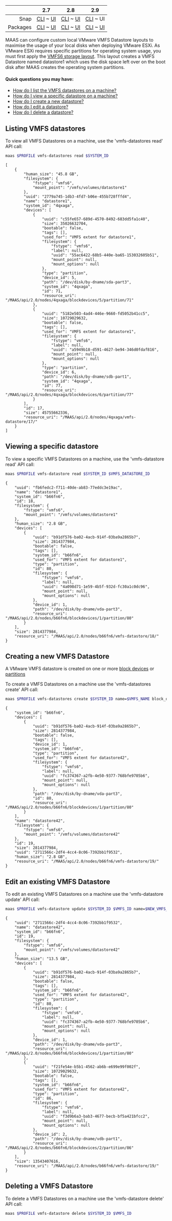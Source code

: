 <!-- deb-2-7-cli
||2.7|2.8|2.9|
|-----:|:-----:|:-----:|:-----:|
|Snap|[CLI](/t/vmware-vmfs-datastores-snap-2-7-cli/3246) ~ [UI](/t/vmware-vmfs-datastores-snap-2-7-ui/3247)|[CLI](/t/vmware-vmfs-datastores-snap-2-8-cli/3248) ~ [UI](/t/vmware-vmfs-datastores-snap-2-8-ui/3249)|[CLI](/t/vmware-vmfs-datastores-snap-2-9-cli/3250) ~ [UI](/t/vmware-vmfs-datastores-snap-2-9-ui/3251)|
|Packages|CLI ~ [UI](/t/vmware-vmfs-datastores-deb-2-7-ui/3253)|[CLI](/t/vmware-vmfs-datastores-deb-2-8-cli/3254) ~ [UI](/t/vmware-vmfs-datastores-deb-2-8-ui/3255)|[CLI](/t/vmware-vmfs-datastores-deb-2-9-cli/3256) ~ [UI](/t/vmware-vmfs-datastores-deb-2-9-ui/3257)|
 deb-2-7-cli -->

<!-- deb-2-7-ui
||2.7|2.8|2.9|
|-----:|:-----:|:-----:|:-----:|
|Snap|[CLI](/t/vmware-vmfs-datastores-snap-2-7-cli/3246) ~ [UI](/t/vmware-vmfs-datastores-snap-2-7-ui/3247)|[CLI](/t/vmware-vmfs-datastores-snap-2-8-cli/3248) ~ [UI](/t/vmware-vmfs-datastores-snap-2-8-ui/3249)|[CLI](/t/vmware-vmfs-datastores-snap-2-9-cli/3250) ~ [UI](/t/vmware-vmfs-datastores-snap-2-9-ui/3251)|
|Packages|[CLI](/t/vmware-vmfs-datastores-deb-2-7-cli/3252) ~ UI|[CLI](/t/vmware-vmfs-datastores-deb-2-8-cli/3254) ~ [UI](/t/vmware-vmfs-datastores-deb-2-8-ui/3255)|[CLI](/t/vmware-vmfs-datastores-deb-2-9-cli/3256) ~ [UI](/t/vmware-vmfs-datastores-deb-2-9-ui/3257)|
 deb-2-7-ui -->

<!-- deb-2-8-cli
||2.7|2.8|2.9|
|-----:|:-----:|:-----:|:-----:|
|Snap|[CLI](/t/vmware-vmfs-datastores-snap-2-7-cli/3246) ~ [UI](/t/vmware-vmfs-datastores-snap-2-7-ui/3247)|[CLI](/t/vmware-vmfs-datastores-snap-2-8-cli/3248) ~ [UI](/t/vmware-vmfs-datastores-snap-2-8-ui/3249)|[CLI](/t/vmware-vmfs-datastores-snap-2-9-cli/3250) ~ [UI](/t/vmware-vmfs-datastores-snap-2-9-ui/3251)|
|Packages|[CLI](/t/vmware-vmfs-datastores-deb-2-7-cli/3252) ~ [UI](/t/vmware-vmfs-datastores-deb-2-7-ui/3253)|CLI ~ [UI](/t/vmware-vmfs-datastores-deb-2-8-ui/3255)|[CLI](/t/vmware-vmfs-datastores-deb-2-9-cli/3256) ~ [UI](/t/vmware-vmfs-datastores-deb-2-9-ui/3257)|
 deb-2-8-cli -->

<!-- deb-2-8-ui
||2.7|2.8|2.9|
|-----:|:-----:|:-----:|:-----:|
|Snap|[CLI](/t/vmware-vmfs-datastores-snap-2-7-cli/3246) ~ [UI](/t/vmware-vmfs-datastores-snap-2-7-ui/3247)|[CLI](/t/vmware-vmfs-datastores-snap-2-8-cli/3248) ~ [UI](/t/vmware-vmfs-datastores-snap-2-8-ui/3249)|[CLI](/t/vmware-vmfs-datastores-snap-2-9-cli/3250) ~ [UI](/t/vmware-vmfs-datastores-snap-2-9-ui/3251)|
|Packages|[CLI](/t/vmware-vmfs-datastores-deb-2-7-cli/3252) ~ [UI](/t/vmware-vmfs-datastores-deb-2-7-ui/3253)|[CLI](/t/vmware-vmfs-datastores-deb-2-8-cli/3254) ~ UI|[CLI](/t/vmware-vmfs-datastores-deb-2-9-cli/3256) ~ [UI](/t/vmware-vmfs-datastores-deb-2-9-ui/3257)|
 deb-2-8-ui -->

<!-- deb-2-9-cli
||2.7|2.8|2.9|
|-----:|:-----:|:-----:|:-----:|
|Snap|[CLI](/t/vmware-vmfs-datastores-snap-2-7-cli/3246) ~ [UI](/t/vmware-vmfs-datastores-snap-2-7-ui/3247)|[CLI](/t/vmware-vmfs-datastores-snap-2-8-cli/3248) ~ [UI](/t/vmware-vmfs-datastores-snap-2-8-ui/3249)|[CLI](/t/vmware-vmfs-datastores-snap-2-9-cli/3250) ~ [UI](/t/vmware-vmfs-datastores-snap-2-9-ui/3251)|
|Packages|[CLI](/t/vmware-vmfs-datastores-deb-2-7-cli/3252) ~ [UI](/t/vmware-vmfs-datastores-deb-2-7-ui/3253)|[CLI](/t/vmware-vmfs-datastores-deb-2-8-cli/3254) ~ [UI](/t/vmware-vmfs-datastores-deb-2-8-ui/3255)|CLI ~ [UI](/t/vmware-vmfs-datastores-deb-2-9-ui/3257)|
 deb-2-9-cli -->

<!-- deb-2-9-ui
||2.7|2.8|2.9|
|-----:|:-----:|:-----:|:-----:|
|Snap|[CLI](/t/vmware-vmfs-datastores-snap-2-7-cli/3246) ~ [UI](/t/vmware-vmfs-datastores-snap-2-7-ui/3247)|[CLI](/t/vmware-vmfs-datastores-snap-2-8-cli/3248) ~ [UI](/t/vmware-vmfs-datastores-snap-2-8-ui/3249)|[CLI](/t/vmware-vmfs-datastores-snap-2-9-cli/3250) ~ [UI](/t/vmware-vmfs-datastores-snap-2-9-ui/3251)|
|Packages|[CLI](/t/vmware-vmfs-datastores-deb-2-7-cli/3252) ~ [UI](/t/vmware-vmfs-datastores-deb-2-7-ui/3253)|[CLI](/t/vmware-vmfs-datastores-deb-2-8-cli/3254) ~ [UI](/t/vmware-vmfs-datastores-deb-2-8-ui/3255)|[CLI](/t/vmware-vmfs-datastores-deb-2-9-cli/3256) ~ UI|
 deb-2-9-ui -->

<!-- snap-2-7-cli
||2.7|2.8|2.9|
|-----:|:-----:|:-----:|:-----:|
|Snap|CLI ~ [UI](/t/vmware-vmfs-datastores-snap-2-7-ui/3247)|[CLI](/t/vmware-vmfs-datastores-snap-2-8-cli/3248) ~ [UI](/t/vmware-vmfs-datastores-snap-2-8-ui/3249)|[CLI](/t/vmware-vmfs-datastores-snap-2-9-cli/3250) ~ [UI](/t/vmware-vmfs-datastores-snap-2-9-ui/3251)|
|Packages|[CLI](/t/vmware-vmfs-datastores-deb-2-7-cli/3252) ~ [UI](/t/vmware-vmfs-datastores-deb-2-7-ui/3253)|[CLI](/t/vmware-vmfs-datastores-deb-2-8-cli/3254) ~ [UI](/t/vmware-vmfs-datastores-deb-2-8-ui/3255)|[CLI](/t/vmware-vmfs-datastores-deb-2-9-cli/3256) ~ [UI](/t/vmware-vmfs-datastores-deb-2-9-ui/3257)|
 snap-2-7-cli -->

<!-- snap-2-7-ui
||2.7|2.8|2.9|
|-----:|:-----:|:-----:|:-----:|
|Snap|[CLI](/t/vmware-vmfs-datastores-snap-2-7-cli/3246) ~ UI|[CLI](/t/vmware-vmfs-datastores-snap-2-8-cli/3248) ~ [UI](/t/vmware-vmfs-datastores-snap-2-8-ui/3249)|[CLI](/t/vmware-vmfs-datastores-snap-2-9-cli/3250) ~ [UI](/t/vmware-vmfs-datastores-snap-2-9-ui/3251)|
|Packages|[CLI](/t/vmware-vmfs-datastores-deb-2-7-cli/3252) ~ [UI](/t/vmware-vmfs-datastores-deb-2-7-ui/3253)|[CLI](/t/vmware-vmfs-datastores-deb-2-8-cli/3254) ~ [UI](/t/vmware-vmfs-datastores-deb-2-8-ui/3255)|[CLI](/t/vmware-vmfs-datastores-deb-2-9-cli/3256) ~ [UI](/t/vmware-vmfs-datastores-deb-2-9-ui/3257)|
 snap-2-7-ui -->

<!-- snap-2-8-cli
||2.7|2.8|2.9|
|-----:|:-----:|:-----:|:-----:|
|Snap|[CLI](/t/vmware-vmfs-datastores-snap-2-7-cli/3246) ~ [UI](/t/vmware-vmfs-datastores-snap-2-7-ui/3247)|CLI ~ [UI](/t/vmware-vmfs-datastores-snap-2-8-ui/3249)|[CLI](/t/vmware-vmfs-datastores-snap-2-9-cli/3250) ~ [UI](/t/vmware-vmfs-datastores-snap-2-9-ui/3251)|
|Packages|[CLI](/t/vmware-vmfs-datastores-deb-2-7-cli/3252) ~ [UI](/t/vmware-vmfs-datastores-deb-2-7-ui/3253)|[CLI](/t/vmware-vmfs-datastores-deb-2-8-cli/3254) ~ [UI](/t/vmware-vmfs-datastores-deb-2-8-ui/3255)|[CLI](/t/vmware-vmfs-datastores-deb-2-9-cli/3256) ~ [UI](/t/vmware-vmfs-datastores-deb-2-9-ui/3257)|
 snap-2-8-cli -->

<!-- snap-2-8-ui
||2.7|2.8|2.9|
|-----:|:-----:|:-----:|:-----:|
|Snap|[CLI](/t/vmware-vmfs-datastores-snap-2-7-cli/3246) ~ [UI](/t/vmware-vmfs-datastores-snap-2-7-ui/3247)|[CLI](/t/vmware-vmfs-datastores-snap-2-8-cli/3248) ~ UI|[CLI](/t/vmware-vmfs-datastores-snap-2-9-cli/3250) ~ [UI](/t/vmware-vmfs-datastores-snap-2-9-ui/3251)|
|Packages|[CLI](/t/vmware-vmfs-datastores-deb-2-7-cli/3252) ~ [UI](/t/vmware-vmfs-datastores-deb-2-7-ui/3253)|[CLI](/t/vmware-vmfs-datastores-deb-2-8-cli/3254) ~ [UI](/t/vmware-vmfs-datastores-deb-2-8-ui/3255)|[CLI](/t/vmware-vmfs-datastores-deb-2-9-cli/3256) ~ [UI](/t/vmware-vmfs-datastores-deb-2-9-ui/3257)|
 snap-2-8-ui -->

<!-- snap-2-9-cli
||2.7|2.8|2.9|
|-----:|:-----:|:-----:|:-----:|
|Snap|[CLI](/t/vmware-vmfs-datastores-snap-2-7-cli/3246) ~ [UI](/t/vmware-vmfs-datastores-snap-2-7-ui/3247)|[CLI](/t/vmware-vmfs-datastores-snap-2-8-cli/3248) ~ [UI](/t/vmware-vmfs-datastores-snap-2-8-ui/3249)|CLI ~ [UI](/t/vmware-vmfs-datastores-snap-2-9-ui/3251)|
|Packages|[CLI](/t/vmware-vmfs-datastores-deb-2-7-cli/3252) ~ [UI](/t/vmware-vmfs-datastores-deb-2-7-ui/3253)|[CLI](/t/vmware-vmfs-datastores-deb-2-8-cli/3254) ~ [UI](/t/vmware-vmfs-datastores-deb-2-8-ui/3255)|[CLI](/t/vmware-vmfs-datastores-deb-2-9-cli/3256) ~ [UI](/t/vmware-vmfs-datastores-deb-2-9-ui/3257)|
 snap-2-9-cli -->

||2.7|2.8|2.9|
|-----:|:-----:|:-----:|:-----:|
|Snap|[CLI](/t/vmware-vmfs-datastores-snap-2-7-cli/3246) ~ [UI](/t/vmware-vmfs-datastores-snap-2-7-ui/3247)|[CLI](/t/vmware-vmfs-datastores-snap-2-8-cli/3248) ~ [UI](/t/vmware-vmfs-datastores-snap-2-8-ui/3249)|[CLI](/t/vmware-vmfs-datastores-snap-2-9-cli/3250) ~ UI|
|Packages|[CLI](/t/vmware-vmfs-datastores-deb-2-7-cli/3252) ~ [UI](/t/vmware-vmfs-datastores-deb-2-7-ui/3253)|[CLI](/t/vmware-vmfs-datastores-deb-2-8-cli/3254) ~ [UI](/t/vmware-vmfs-datastores-deb-2-8-ui/3255)|[CLI](/t/vmware-vmfs-datastores-deb-2-9-cli/3256) ~ [UI](/t/vmware-vmfs-datastores-deb-2-9-ui/3257)|

MAAS can configure custom local VMware VMFS Datastore layouts to maximise the usage of your local disks when deploying VMware ESXi. As VMware ESXi requires specific partitions for operating system usage, you must first apply the [VMFS6 storage layout](/t/storage/775#VMFS6%20layout). This layout creates a VMFS Datastore named datastore1 which uses the disk space left over on the boot disk after MAAS creates the operating system partitions.

#### Quick questions you may have:

* [How do I list the VMFS datastores on a machine?](/t/vmware-vmfs-datastores/780#heading--listing-vmfs-datastores)
* [How do I view a specific datastore on a machine?](/t/vmware-vmfs-datastores/780#heading--viewing-vmfs-datastores)
* [How do I create a new datastore?](/t/vmware-vmfs-datastores/780#heading--creating-vmfs-datastores)
* [How do I edit a datastore?](/t/vmware-vmfs-datastores/780#heading--editing-vmfs-datastores)
* [How do I delete a datastore?](/t/vmware-vmfs-datastores/780#heading--deleting-vmfs-datastores)

<h2 id="heading--listing-vmfs-datastores">Listing VMFS datastores</h2>

To view all VMFS Datastores on a machine, use the 'vmfs-datastores read' API call:

``` bash
maas $PROFILE vmfs-datastores read $SYSTEM_ID
```

``` nohighlight
[
    {
        "human_size": "45.8 GB",
        "filesystem": {
            "fstype": "vmfs6",
            "mount_point": "/vmfs/volumes/datastore1"
        },
        "uuid": "2779a745-1db3-4fd7-b06e-455b728fffd4",
        "name": "datastore1",
        "system_id": "4qxaga",
        "devices": [
            {
                "uuid": "c55fe657-689d-4570-8492-683dd5fa1c40",
                "size": 35026632704,
                "bootable": false,
                "tags": [],
                "used_for": "VMFS extent for datastore1",
                "filesystem": {
                    "fstype": "vmfs6",
                    "label": null,
                    "uuid": "55ac6422-68b5-440e-ba65-153032605b51",
                    "mount_point": null,
                    "mount_options": null
                },
                "type": "partition",
                "device_id": 5,
                "path": "/dev/disk/by-dname/sda-part3",
                "system_id": "4qxaga",
                "id": 71,
                "resource_uri": "/MAAS/api/2.0/nodes/4qxaga/blockdevices/5/partition/71"
            },
            {
                "uuid": "5182e503-4ad4-446e-9660-fd5052b41cc5",
                "size": 10729029632,
                "bootable": false,
                "tags": [],
                "used_for": "VMFS extent for datastore1",
                "filesystem": {
                    "fstype": "vmfs6",
                    "label": null,
                    "uuid": "a5949b18-d591-4627-be94-346d0fdaf816",
                    "mount_point": null,
                    "mount_options": null
                },
                "type": "partition",
                "device_id": 6,
                "path": "/dev/disk/by-dname/sdb-part1",
                "system_id": "4qxaga",
                "id": 77,
                "resource_uri": "/MAAS/api/2.0/nodes/4qxaga/blockdevices/6/partition/77"
            }
        ],
        "id": 17,
        "size": 45755662336,
        "resource_uri": "/MAAS/api/2.0/nodes/4qxaga/vmfs-datastore/17/"
    }
]
```

<h2 id="heading--viewing-vmfs-datastores">Viewing a specific datastore</h2>

To view a specific VMFS Datastores on a machine, use the 'vmfs-datastore read' API call:

``` bash
maas $PROFILE vmfs-datastore read $SYSTEM_ID $VMFS_DATASTORE_ID
```

``` nohighlight
{
    "uuid": "fb6fedc2-f711-40de-ab83-77eddc3e19ac",
    "name": "datastore1",
    "system_id": "b66fn6",
    "id": 18,
    "filesystem": {
        "fstype": "vmfs6",
        "mount_point": "/vmfs/volumes/datastore1"
    },
    "human_size": "2.8 GB",
    "devices": [
        {
            "uuid": "b91df576-ba02-4acb-914f-03ba9a2865b7",
            "size": 2814377984,
            "bootable": false,
            "tags": [],
            "system_id": "b66fn6",
            "used_for": "VMFS extent for datastore1",
            "type": "partition",
            "id": 80,
            "filesystem": {
                "fstype": "vmfs6",
                "label": null,
                "uuid": "4a098d71-1e59-4b5f-932d-fc30a1c0dc96",
                "mount_point": null,
                "mount_options": null
            },
            "device_id": 1,
            "path": "/dev/disk/by-dname/vda-part3",
            "resource_uri": "/MAAS/api/2.0/nodes/b66fn6/blockdevices/1/partition/80"
        }
    ],
    "size": 2814377984,
    "resource_uri": "/MAAS/api/2.0/nodes/b66fn6/vmfs-datastore/18/"
}
```

<h2 id="heading--creating-vmfs-datastores">Creating a new VMFS Datastore</h2>

A VMware VMFS datastore is created on one or more [block devices](/t/block-devices/749) or [partitions](/t/block-devices/749)

To create a VMFS Datastores on a machine use the 'vmfs-datastores create' API call:

``` bash
maas $PROFILE vmfs-datastores create $SYSTEM_ID name=$VMFS_NAME block_devices=$BLOCK_ID_1,$BLOCK_ID_2 partitions=$PARTITION_ID_1,$PARTITION_ID_2
```

``` nohighlight
{
    "system_id": "b66fn6",
    "devices": [
        {
            "uuid": "b91df576-ba02-4acb-914f-03ba9a2865b7",
            "size": 2814377984,
            "bootable": false,
            "tags": [],
            "device_id": 1,
            "system_id": "b66fn6",
            "type": "partition",
            "used_for": "VMFS extent for datastore42",
            "filesystem": {
                "fstype": "vmfs6",
                "label": null,
                "uuid": "fc374367-a2fb-4e50-9377-768bfe9705b6",
                "mount_point": null,
                "mount_options": null
            },
            "path": "/dev/disk/by-dname/vda-part3",
            "id": 80,
            "resource_uri": "/MAAS/api/2.0/nodes/b66fn6/blockdevices/1/partition/80"
        }
    ],
    "name": "datastore42",
    "filesystem": {
        "fstype": "vmfs6",
        "mount_point": "/vmfs/volumes/datastore42"
    },
    "id": 19,
    "size": 2814377984,
    "uuid": "2711566c-2df4-4cc4-8c06-7392bb1f9532",
    "human_size": "2.8 GB",
    "resource_uri": "/MAAS/api/2.0/nodes/b66fn6/vmfs-datastore/19/"
}
```

<h2 id="heading--editing-vmfs-datastores">Edit an existing VMFS Datastore</h2>

To edit an existing VMFS Datastores on a machine use the 'vmfs-datastore update' API call:

``` bash
maas $PROFILE vmfs-datastore update $SYSTEM_ID $VMFS_ID name=$NEW_VMFS_NAME add_block_devices=$NEW_BLOCK_ID_1,$NEW_BLOCK_ID_2 add_partitions=$NEW_PARTITION_ID_1,$NEW_PARTITION_ID_2 remove_partitions=$EXISTING_PARTITION_ID1,$EXISTING_PARTITION_ID2
```

``` nohighlight
{
    "uuid": "2711566c-2df4-4cc4-8c06-7392bb1f9532",
    "name": "datastore42",
    "system_id": "b66fn6",
    "id": 19,
    "filesystem": {
        "fstype": "vmfs6",
        "mount_point": "/vmfs/volumes/datastore42"
    },
    "human_size": "13.5 GB",
    "devices": [
        {
            "uuid": "b91df576-ba02-4acb-914f-03ba9a2865b7",
            "size": 2814377984,
            "bootable": false,
            "tags": [],
            "system_id": "b66fn6",
            "used_for": "VMFS extent for datastore42",
            "type": "partition",
            "id": 80,
            "filesystem": {
                "fstype": "vmfs6",
                "label": null,
                "uuid": "fc374367-a2fb-4e50-9377-768bfe9705b6",
                "mount_point": null,
                "mount_options": null
            },
            "device_id": 1,
            "path": "/dev/disk/by-dname/vda-part3",
            "resource_uri": "/MAAS/api/2.0/nodes/b66fn6/blockdevices/1/partition/80"
        },
        {
            "uuid": "f21fe54e-b5b1-4562-ab6b-e699e99f002f",
            "size": 10729029632,
            "bootable": false,
            "tags": [],
            "system_id": "b66fn6",
            "used_for": "VMFS extent for datastore42",
            "type": "partition",
            "id": 86,
            "filesystem": {
                "fstype": "vmfs6",
                "label": null,
                "uuid": "f3d9b6a3-bab3-4677-becb-bf5a421bfcc2",
                "mount_point": null,
                "mount_options": null
            },
            "device_id": 2,
            "path": "/dev/disk/by-dname/vdb-part1",
            "resource_uri": "/MAAS/api/2.0/nodes/b66fn6/blockdevices/2/partition/86"
        }
    ],
    "size": 13543407616,
    "resource_uri": "/MAAS/api/2.0/nodes/b66fn6/vmfs-datastore/19/"
}
```

<h2 id="heading--deleting-vmfs-datastores">Deleting a VMFS Datastore</h2>

To delete a VMFS Datastores on a machine use the 'vmfs-datastore delete' API call:

``` bash
maas $PROFILE vmfs-datastore delete $SYSTEM_ID $VMFS_ID
```